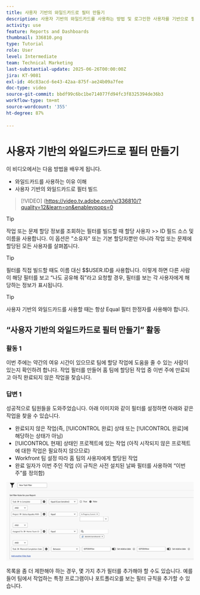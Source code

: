 ```yaml
---
title: 사용자 기반의 와일드카드로 필터 만들기
description: 사용자 기반의 와일드카드를 사용하는 방법 및 로그인한 사용자를 기반으로 필터를 빌드하는 방법을 알아봅니다.
activity: use
feature: Reports and Dashboards
thumbnail: 336810.png
type: Tutorial
role: User
level: Intermediate
team: Technical Marketing
last-substantial-update: 2025-06-26T00:00:00Z
jira: KT-9081
exl-id: 46c83acd-6e43-42aa-875f-ae24b09a7fee
doc-type: video
source-git-commit: bbdf99c6bc1be714077fd94fc3f8325394de36b3
workflow-type: tm+mt
source-wordcount: '355'
ht-degree: 87%

---
```


# 사용자 기반의 와일드카드로 필터 만들기

이 비디오에서는 다음 방법을 배우게 됩니다.

* 와일드카드를 사용하는 이유 이해
* 사용자 기반의 와일드카드로 필터 빌드

>[!VIDEO] (https://video.tv.adobe.com/v/336810/?quality=12&learn=on&enablevpops=0

>[!TIP]
>
>작업 또는 문제 할당 정보를 조회하는 필터를 빌드할 때 할당 사용자 >> ID 필드 소스 및 이름을 사용합니다. 이 옵션은 &quot;소유자&quot; 또는 기본 할당자뿐만 아니라 작업 또는 문제에 할당된 모든 사용자를 살펴봅니다.

>[!TIP]
>
>필터를 직접 빌드할 때도 이름 대신 $$USER.ID를 사용합니다. 이렇게 하면 다른 사람이 해당 필터를 보고 “나도 공유해 줘”라고 요청할 경우, 필터를 보는 각 사용자에게 해당하는 정보가 표시됩니다.

>[!TIP]
>
>사용자 기반의 와일드카드를 사용할 때는 항상 Equal 필터 한정자를 사용해야 합니다.


## “사용자 기반의 와일드카드로 필터 만들기” 활동

### 활동 1

이번 주에는 약간의 여유 시간이 있으므로 팀에 할당 작업에 도움을 줄 수 있는 사람이 있는지 확인하려 합니다. 작업 필터를 만들어 홈 팀에 할당된 작업 중 이번 주에 만료되고 아직 완료되지 않은 작업을 찾습니다.

### 답변 1

성공적으로 팀원들을 도와주었습니다. 아래 이미지와 같이 필터를 설정하면 아래와 같은 작업을 찾을 수 있습니다.

* 완료되지 않은 작업(즉, [!UICONTROL 완료] 상태 또는 [!UICONTROL 완료]에 해당하는 상태가 아님)
* [!UICONTROL 현재] 상태인 프로젝트에 있는 작업 (아직 시작되지 않은 프로젝트에 대한 작업은 필요하지 않으므로)
* Workfront 팀 설정 따라 홈 팀의 사용자에게 할당된 작업
* 완료 일자가 이번 주인 작업 (이 규칙은 사전 설치된 날짜 필터를 사용하여 “이번 주”를 정의함)

![사용자 기반의 와일드카드로 작업 필터를 만드는 화면 이미지](assets/user-wildcard-exercise-answer.png)

목록을 좀 더 제한해야 하는 경우, 몇 가지 추가 필터를 추가해야 할 수도 있습니다. 예를 들어 팀에서 작업하는 특정 프로그램이나 포트폴리오를 보는 필터 규칙을 추가할 수 있습니다.
